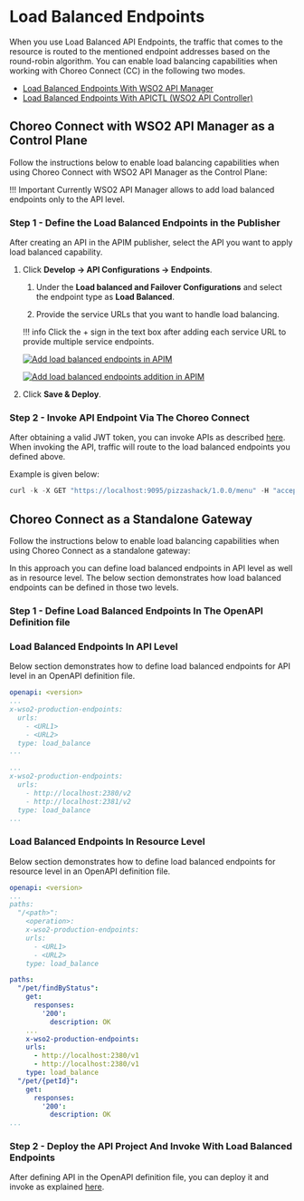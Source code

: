 # Load Balanced Endpoints

When you use Load Balanced API Endpoints, the traffic that comes to the resource is routed to the mentioned endpoint addresses based on the round-robin algorithm. You can enable load balancing capabilities when working with Choreo Connect (CC) in the following two modes.

- [Load Balanced Endpoints With WSO2 API Manager]({{base_path}}/deploy-and-publish/deploy-on-gateway/choreo-connect/endpoints/load-balanced-endpoints/#load-balanced-endpoints-with-apim)
- [Load Balanced Endpoints With APICTL (WSO2 API Controller)]({{base_path}}/deploy-and-publish/deploy-on-gateway/choreo-connect/endpoints/load-balanced-endpoints/#load-balanced-endpoints-with-apictl)

## Choreo Connect with WSO2 API Manager as a Control Plane

Follow the instructions below to enable load balancing capabilities when using Choreo Connect with WSO2 API Manager as the Control Plane:

!!! Important
    Currently WSO2 API Manager allows to add load balanced endpoints only to the API level.

### Step 1 - Define the Load Balanced Endpoints in the Publisher

After creating an API in the APIM publisher, select the API you want to apply load balanced capability.
 
1.  Click **Develop -> API Configurations -> Endpoints**.

    1. Under the **Load balanced and Failover Configurations** and select the endpoint type as **Load Balanced**.

    2. Provide the service URLs that you want to handle load balancing.

    !!! info
        Click the + sign in the text box after adding each service URL to provide multiple service endpoints.

    [![Add load balanced endpoints in APIM]({{base_path}}/assets/img/learn/load-balance-and-fail-over.png)]({{base_path}}/assets/img/learn/load-balance-and-fail-over.png)

    [![Add load balanced endpoints addition in APIM]({{base_path}}/assets/img/learn/load-balanced-configurations.png)]({{base_path}}/assets/img/learn/load-balanced-configurations.png)
    
2.  Click **Save & Deploy**.

### Step 2 - Invoke API Endpoint Via The Choreo Connect

After obtaining a valid JWT token, you can invoke APIs as described [here]({{base_path}}/deploy-and-publish/deploy-on-gateway/choreo-connect/getting-started/quick-start-guide-docker-with-apim/#step-6-invoke-the-api-via-choreo-connect). 
When invoking the API, traffic will route to the load balanced endpoints you defined above.

Example is given below:

``` java
curl -k -X GET "https://localhost:9095/pizzashack/1.0.0/menu" -H "accept: application/json" -H "Authorization: Bearer <COPIED_TOKEN>"
```

## Choreo Connect as a Standalone Gateway

Follow the instructions below to enable load balancing capabilities when using Choreo Connect as a standalone gateway:

In this approach you can define load balanced endpoints in API level as well as in resource level. The below section demonstrates how load balanced endpoints can be defined in those two levels.

### Step 1 - Define Load Balanced Endpoints In The OpenAPI Definition file

### Load Balanced Endpoints In API Level

Below section demonstrates how to define load balanced endpoints for API level in an OpenAPI definition file.

``` yaml tab="Format"
openapi: <version>
...
x-wso2-production-endpoints:
  urls:
    - <URL1>
    - <URL2>
  type: load_balance
...
```

``` yaml tab="Example"
...
x-wso2-production-endpoints:
  urls:
    - http://localhost:2380/v2
    - http://localhost:2381/v2
  type: load_balance
...
```

### Load Balanced Endpoints In Resource Level

Below section demonstrates how to define load balanced endpoints for resource level in an OpenAPI definition file.

``` yaml tab="Format"
openapi: <version>
...
paths:
  "/<path>":
    <operation>:
    x-wso2-production-endpoints:
    urls:
      - <URL1>
      - <URL2>
    type: load_balance
```

``` yaml tab="Example"
paths:
  "/pet/findByStatus":
    get:
      responses:
        '200':
          description: OK
    ...
    x-wso2-production-endpoints:
    urls:
      - http://localhost:2380/v1
      - http://localhost:2380/v1
    type: load_balance
  "/pet/{petId}":
    get:
      responses:
        '200':
          description: OK
...
```

### Step 2 - Deploy the API Project And Invoke With Load Balanced Endpoints

After defining API in the OpenAPI definition file, you can deploy it and invoke as explained [here]({{base_path}}/deploy-and-publish/deploy-on-gateway/choreo-connect/getting-started/deploy/cc-on-docker-with-api-controller/#step-1-download-and-setup-choreo-connect-distribution-zip-and-apictl-command-line-tool).
